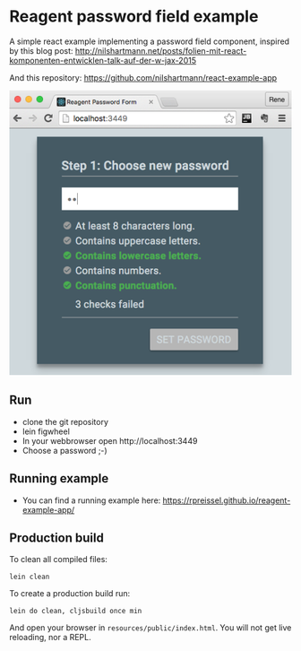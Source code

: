 Reagent password field example
============================

A simple react example implementing a password field component, inspired by this blog post: http://nilshartmann.net/posts/folien-mit-react-komponenten-entwicklen-talk-auf-der-w-jax-2015

And this repository:
https://github.com/nilshartmann/react-example-app

[![Sample Application](screenshot.png)](https://rpreissel.github.io/reagent-example-app/)

Run
---
* clone the git repository
* lein figwheel
* In your webbrowser open http://localhost:3449
* Choose a password ;-)

Running example
---------------
* You can find a running example here: https://rpreissel.github.io/reagent-example-app/


Production build
----------------


To clean all compiled files:

    lein clean

To create a production build run:

    lein do clean, cljsbuild once min

And open your browser in `resources/public/index.html`. You will not
get live reloading, nor a REPL.
